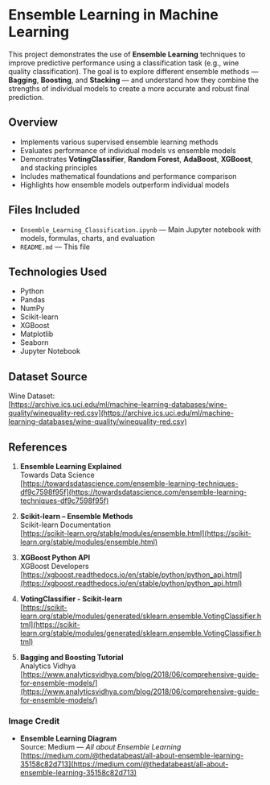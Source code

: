 
# **Ensemble Learning in Machine Learning**


This project demonstrates the use of **Ensemble Learning** techniques to improve predictive performance using a classification task (e.g., wine quality classification). The goal is to explore different ensemble methods — **Bagging**, **Boosting**, and **Stacking** — and understand how they combine the strengths of individual models to create a more accurate and robust final prediction.





## **Overview**

- Implements various supervised ensemble learning methods
- Evaluates performance of individual models vs ensemble models
- Demonstrates **VotingClassifier**, **Random Forest**, **AdaBoost**, **XGBoost**, and stacking principles
- Includes mathematical foundations and performance comparison
- Highlights how ensemble models outperform individual models



## **Files Included**


- `Ensemble_Learning_Classification.ipynb` — Main Jupyter notebook with models, formulas, charts, and evaluation
- `README.md` — This file

## **Technologies Used**

- Python
- Pandas
- NumPy
- Scikit-learn
- XGBoost
- Matplotlib
- Seaborn
- Jupyter Notebook


##  **Dataset Source**

Wine Dataset:  
[https://archive.ics.uci.edu/ml/machine-learning-databases/wine-quality/winequality-red.csv](https://archive.ics.uci.edu/ml/machine-learning-databases/wine-quality/winequality-red.csv)




## **References**

1. **Ensemble Learning Explained**  
   Towards Data Science  
   [https://towardsdatascience.com/ensemble-learning-techniques-df9c7598f95f](https://towardsdatascience.com/ensemble-learning-techniques-df9c7598f95f)

2. **Scikit-learn – Ensemble Methods**  
   Scikit-learn Documentation  
   [https://scikit-learn.org/stable/modules/ensemble.html](https://scikit-learn.org/stable/modules/ensemble.html)

3. **XGBoost Python API**  
   XGBoost Developers  
   [https://xgboost.readthedocs.io/en/stable/python/python_api.html](https://xgboost.readthedocs.io/en/stable/python/python_api.html)

4. **VotingClassifier - Scikit-learn**  
   [https://scikit-learn.org/stable/modules/generated/sklearn.ensemble.VotingClassifier.html](https://scikit-learn.org/stable/modules/generated/sklearn.ensemble.VotingClassifier.html)

5. **Bagging and Boosting Tutorial**  
   Analytics Vidhya  
   [https://www.analyticsvidhya.com/blog/2018/06/comprehensive-guide-for-ensemble-models/](https://www.analyticsvidhya.com/blog/2018/06/comprehensive-guide-for-ensemble-models/)



###  Image Credit

- **Ensemble Learning Diagram**  
  Source: Medium — *All about Ensemble Learning*  
  [https://medium.com/@thedatabeast/all-about-ensemble-learning-35158c82d713](https://medium.com/@thedatabeast/all-about-ensemble-learning-35158c82d713)

 

